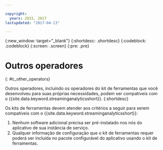 ```yaml
---

copyright:
  years: 2015, 2017
lastupdated: "2017-04-13"

---
```


<!-- Attribute definitions -->
{:new_window: target="_blank"}
{:shortdesc: .shortdesc}
{:codeblock: .codeblock}
{:screen: .screen}
{:pre: .pre}

# Outros operadores
{: #c_other_operators}

Outros operadores, incluindo os operadores do kit de ferramentas que você desenvolveu para suas próprias necessidades, podem ser compatíveis com o
{{site.data.keyword.streaminganalyticsshort}}.
{:shortdesc}

Os kits de ferramentas devem atender aos critérios a seguir para serem compatíveis com o {{site.data.keyword.streaminganalyticsshort}}:

1. Nenhum software adicional precisa ser pré-instalado nos nós do aplicativo de sua instância de serviço.
2. Qualquer informação de configuração que o kit de ferramentas requer poderá ser incluída no pacote configurável do aplicativo usando
o kit de ferramentas.
